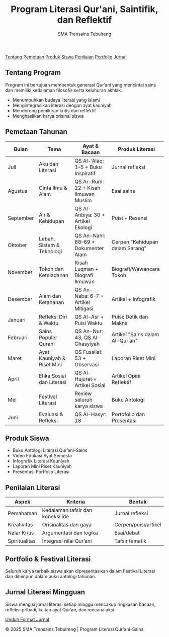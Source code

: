 <!DOCTYPE html>
<html lang="id">
<head>
  <meta charset="UTF-8">
  <meta name="viewport" content="width=device-width, initial-scale=1.0">
  <title>Literasi Qur'ani, Saintifik, dan Reflektif</title>
  <link href="https://cdn.jsdelivr.net/npm/tailwindcss@2.2.19/dist/tailwind.min.css" rel="stylesheet">
</head>
<body class="bg-gray-50 text-gray-800">

  <!-- Header -->
  <header class="bg-green-700 text-white py-6 shadow-md">
    <div class="container mx-auto px-4">
      <h1 class="text-3xl font-bold">Program Literasi Qur'ani, Saintifik, dan Reflektif</h1>
      <p class="text-sm mt-2">SMA Trensains Tebuireng</p>
    </div>
  </header>

  <!-- Navigation -->
  <nav class="bg-green-600 text-white py-3">
    <div class="container mx-auto px-4 flex gap-4 text-sm">
      <a href="#tentang" class="hover:underline">Tentang</a>
      <a href="#pemetaan" class="hover:underline">Pemetaan</a>
      <a href="#produk" class="hover:underline">Produk Siswa</a>
      <a href="#penilaian" class="hover:underline">Penilaian</a>
      <a href="#portfolio" class="hover:underline">Portfolio</a>
      <a href="#jurnal" class="hover:underline">Jurnal</a>
    </div>
  </nav>

  <!-- Tentang Program -->
  <section id="tentang" class="py-10 px-4 max-w-4xl mx-auto">
    <h2 class="text-2xl font-bold mb-4">Tentang Program</h2>
    <p class="mb-2">Program ini bertujuan membentuk generasi Qur’ani yang mencintai sains dan memiliki kedalaman filosofis serta keluhuran akhlak.</p>
    <ul class="list-disc pl-6">
      <li>Menumbuhkan budaya literasi yang Islami</li>
      <li>Mengintegrasikan literasi dengan ayat kauniyah</li>
      <li>Mendorong pemikiran kritis dan reflektif</li>
      <li>Menghasilkan karya orisinal siswa</li>
    </ul>
  </section>

  <!-- Pemetaan Tahunan -->
  <section id="pemetaan" class="py-10 px-4 bg-white max-w-6xl mx-auto">
    <h2 class="text-2xl font-bold mb-4">Pemetaan Tahunan</h2>
    <div class="overflow-auto">
      <table class="table-auto w-full border">
        <thead>
          <tr class="bg-green-100">
            <th class="border px-4 py-2">Bulan</th>
            <th class="border px-4 py-2">Tema</th>
            <th class="border px-4 py-2">Ayat & Bacaan</th>
            <th class="border px-4 py-2">Produk Literasi</th>
          </tr>
        </thead>
        <tbody class="text-sm">
          <tr><td class="border px-2 py-1">Juli</td><td class="border px-2 py-1">Aku dan Literasi</td><td class="border px-2 py-1">QS Al-‘Alaq: 1–5 + Buku Inspiratif</td><td class="border px-2 py-1">Jurnal refleksi</td></tr>
          <tr><td class="border px-2 py-1">Agustus</td><td class="border px-2 py-1">Cinta Ilmu & Alam</td><td class="border px-2 py-1">QS Ar-Rum: 22 + Kisah Ilmuwan Muslim</td><td class="border px-2 py-1">Esai sains</td></tr>
          <tr><td class="border px-2 py-1">September</td><td class="border px-2 py-1">Air & Kehidupan</td><td class="border px-2 py-1">QS Al-Anbiya: 30 + Artikel Ekologi</td><td class="border px-2 py-1">Puisi + Resensi</td></tr>
          <tr><td class="border px-2 py-1">Oktober</td><td class="border px-2 py-1">Lebah, Sistem & Teknologi</td><td class="border px-2 py-1">QS An-Nahl: 68–69 + Dokumenter Alam</td><td class="border px-2 py-1">Cerpen "Kehidupan dalam Sarang"</td></tr>
          <tr><td class="border px-2 py-1">November</td><td class="border px-2 py-1">Tokoh dan Keteladanan</td><td class="border px-2 py-1">Kisah Luqman + Biografi Ilmuwan</td><td class="border px-2 py-1">Biografi/Wawancara Tokoh</td></tr>
          <tr><td class="border px-2 py-1">Desember</td><td class="border px-2 py-1">Alam dan Ketahanan</td><td class="border px-2 py-1">QS An-Naba: 6–7 + Artikel Mitigasi</td><td class="border px-2 py-1">Artikel + Infografik</td></tr>
          <tr><td class="border px-2 py-1">Januari</td><td class="border px-2 py-1">Refleksi Diri & Waktu</td><td class="border px-2 py-1">QS Al-Asr + Puisi Waktu</td><td class="border px-2 py-1">Puisi: Detik dan Makna</td></tr>
          <tr><td class="border px-2 py-1">Februari</td><td class="border px-2 py-1">Sains Populer Qurani</td><td class="border px-2 py-1">QS An-Nur: 43, QS Al-Ghasyiyah</td><td class="border px-2 py-1">Artikel "Sains dalam Al-Qur’an"</td></tr>
          <tr><td class="border px-2 py-1">Maret</td><td class="border px-2 py-1">Ayat Kauniyah & Riset Mini</td><td class="border px-2 py-1">QS Fussilat: 53 + Observasi</td><td class="border px-2 py-1">Laporan Riset Mini</td></tr>
          <tr><td class="border px-2 py-1">April</td><td class="border px-2 py-1">Etika Sosial dan Literasi</td><td class="border px-2 py-1">QS Al-Hujurat + Artikel Sosial</td><td class="border px-2 py-1">Artikel Opini Reflektif</td></tr>
          <tr><td class="border px-2 py-1">Mei</td><td class="border px-2 py-1">Festival Literasi</td><td class="border px-2 py-1">Review seluruh karya siswa</td><td class="border px-2 py-1">Buku Antologi</td></tr>
          <tr><td class="border px-2 py-1">Juni</td><td class="border px-2 py-1">Evaluasi & Refleksi</td><td class="border px-2 py-1">QS Al-Hasyr: 18</td><td class="border px-2 py-1">Portofolio dan Presentasi</td></tr>
        </tbody>
      </table>
    </div>
  </section>

  <!-- Produk Siswa -->
  <section id="produk" class="py-10 px-4 max-w-4xl mx-auto">
    <h2 class="text-2xl font-bold mb-4">Produk Siswa</h2>
    <ul class="list-disc pl-6">
      <li>Buku Antologi Literasi Qur’ani-Sains</li>
      <li>Video Edukasi Ayat Semesta</li>
      <li>Infografik Literasi Kauniyah</li>
      <li>Laporan Mini Riset Kauniyah</li>
      <li>Presentasi Portfolio Literasi</li>
    </ul>
  </section>

  <!-- Penilaian -->
  <section id="penilaian" class="py-10 px-4 bg-white max-w-4xl mx-auto">
    <h2 class="text-2xl font-bold mb-4">Penilaian Literasi</h2>
    <table class="table-auto w-full border">
      <thead>
        <tr class="bg-green-100">
          <th class="border px-4 py-2">Aspek</th>
          <th class="border px-4 py-2">Kriteria</th>
          <th class="border px-4 py-2">Bentuk</th>
        </tr>
      </thead>
      <tbody>
        <tr><td class="border px-2 py-1">Pemahaman</td><td class="border px-2 py-1">Kedalaman tafsir dan koneksi ide</td><td class="border px-2 py-1">Jurnal refleksi</td></tr>
        <tr><td class="border px-2 py-1">Kreativitas</td><td class="border px-2 py-1">Orisinalitas dan gaya</td><td class="border px-2 py-1">Cerpen/puisi/artikel</td></tr>
        <tr><td class="border px-2 py-1">Nalar Kritis</td><td class="border px-2 py-1">Argumentasi dan logika</td><td class="border px-2 py-1">Esai/debat</td></tr>
        <tr><td class="border px-2 py-1">Spiritualitas</td><td class="border px-2 py-1">Integrasi nilai Qur’ani</td><td class="border px-2 py-1">Tafsir tematik</td></tr>
      </tbody>
    </table>
  </section>

  <!-- Portfolio -->
  <section id="portfolio" class="py-10 px-4 max-w-4xl mx-auto">
    <h2 class="text-2xl font-bold mb-4">Portfolio & Festival Literasi</h2>
    <p>Seluruh karya terbaik siswa akan dipresentasikan dalam Festival Literasi dan dihimpun dalam buku antologi tahunan.</p>
  </section>

  <!-- Jurnal Mingguan -->
  <section id="jurnal" class="py-10 px-4 bg-white max-w-4xl mx-auto">
    <h2 class="text-2xl font-bold mb-4">Jurnal Literasi Mingguan</h2>
    <p>Siswa mengisi jurnal literasi setiap minggu mencakup ringkasan bacaan, refleksi pribadi, kaitan ayat Qur’an, dan rencana aksi.</p>
    <a href="#" class="mt-4 inline-block bg-green-600 text-white px-4 py-2 rounded">Unduh Format Jurnal</a>
  </section>

  <!-- Footer -->
  <footer class="bg-green-700 text-white text-center py-4 mt-10">
    <p>&copy; 2025 SMA Trensains Tebuireng | Program Literasi Qur'ani-Sains</p>
  </footer>

</body>
</html>
